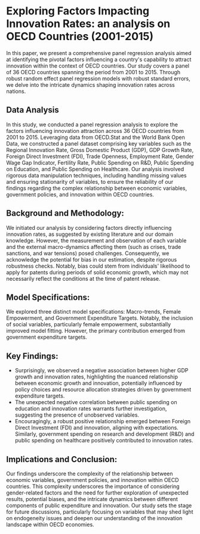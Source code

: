 # Exploring Factors Impacting Innovation Rates: an analysis on OECD Countries (2001-2015)

In this paper, we present a comprehensive panel regression analysis aimed at identifying the pivotal factors influencing a country's capability to attract innovation within the context of OECD countries. Our study covers a panel of 36 OECD countries spanning the period from 2001 to 2015. Through robust random effect panel regression models with robust standard errors, we delve into the intricate dynamics shaping innovation rates across nations.


## Data Analysis
In this study, we conducted a panel regression analysis to explore the factors influencing innovation attraction across 36 OECD countries from 2001 to 2015. Leveraging data from OECD.Stat and the World Bank Open Data, we constructed a panel dataset comprising key variables such as the Regional Innovation Rate, Gross Domestic Product (GDP), GDP Growth Rate, Foreign Direct Investment (FDI), Trade Openness, Employment Rate, Gender Wage Gap Indicator, Fertility Rate, Public Spending on R&D, Public Spending on Education, and Public Spending on Healthcare. Our analysis involved rigorous data manipulation techniques, including handling missing values and ensuring stationarity of variables, to ensure the reliability of our findings regarding the complex relationship between economic variables, government policies, and innovation within OECD countries.


## Background and Methodology:
We initiated our analysis by considering factors directly influencing innovation rates, as suggested by existing literature and our domain knowledge. However, the measurement and observation of each variable and the external macro-dynamics affecting them (such as crises, trade sanctions, and war tensions) posed challenges. Consequently, we acknowledge the potential for bias in our estimation, despite rigorous robustness checks. Notably, bias could stem from individuals' likelihood to apply for patents during periods of solid economic growth, which may not necessarily reflect the conditions at the time of patent release.


## Model Specifications:
We explored three distinct model specifications: Macro-trends, Female Empowerment, and Government Expenditure Targets. Notably, the inclusion of social variables, particularly female empowerment, substantially improved model fitting. However, the primary contribution emerged from government expenditure targets.


## Key Findings:
- Surprisingly, we observed a negative association between higher GDP growth and innovation rates, highlighting the nuanced relationship between economic growth and innovation, potentially influenced by policy choices and resource allocation strategies driven by government expenditure targets.
- The unexpected negative correlation between public spending on education and innovation rates warrants further investigation, suggesting the presence of unobserved variables.
- Encouragingly, a robust positive relationship emerged between Foreign Direct Investment (FDI) and innovation, aligning with expectations. Similarly, government spending on research and development (R&D) and public spending on healthcare positively contributed to innovation rates.


## Implications and Conclusion:
Our findings underscore the complexity of the relationship between economic variables, government policies, and innovation within OECD countries. This complexity underscores the importance of considering gender-related factors and the need for further exploration of unexpected results, potential biases, and the intricate dynamics between different components of public expenditure and innovation. Our study sets the stage for future discussions, particularly focusing on variables that may shed light on endogeneity issues and deepen our understanding of the innovation landscape within OECD economies.


















